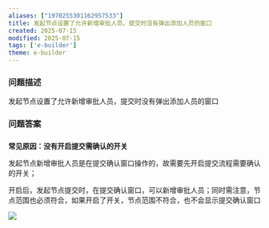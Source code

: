 ```yaml
---
aliases: ["1970255301162957533"]
title: 发起节点设置了允许新增审批人员，提交时没有弹出添加人员的窗口
created: 2025-07-15
modified: 2025-07-15
tags: ['e-builder']
theme: e-builder
---
```


### 问题描述

发起节点设置了允许新增审批人员，提交时没有弹出添加人员的窗口

### 问题答案

###

**常见原因：没有开启提交需确认的开关**

发起节点新增审批人员是在提交确认窗口操作的，故需要先开启提交流程需要确认的开关；

开启后，发起节点提交时，在提交确认窗口，可以新增审批人员；同时需注意，节点范围也必须符合，如果开启了开关，节点范围不符合，也不会显示提交确认窗口

![](https://myhelpdoc.oss-cn-heyuan.aliyuncs.com/mdimages/926562c2860b65277a4a398ec4e28cc9.jpg)

